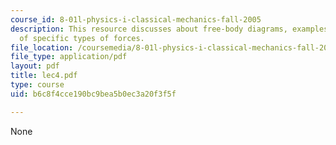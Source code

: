 ```yaml
---
course_id: 8-01l-physics-i-classical-mechanics-fall-2005
description: This resource discusses about free-body diagrams, examples and More discussion
  of specific types of forces.
file_location: /coursemedia/8-01l-physics-i-classical-mechanics-fall-2005/b6c8f4cce190bc9bea5b0ec3a20f3f5f_lec4.pdf
file_type: application/pdf
layout: pdf
title: lec4.pdf
type: course
uid: b6c8f4cce190bc9bea5b0ec3a20f3f5f

---
```

None